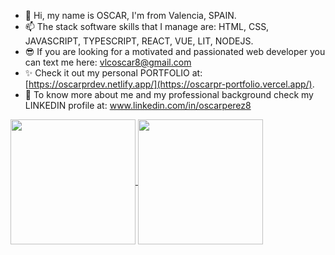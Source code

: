 - 👋 Hi, my name is OSCAR, I'm from Valencia, SPAIN.
- 📫 The stack software skills that I manage are: HTML, CSS, JAVASCRIPT, TYPESCRIPT, REACT, VUE, LIT, NODEJS.
- 😎 If you are looking for a motivated and passionated web developer you can text me here: vlcoscar8@gmail.com
- ✨ Check it out my personal PORTFOLIO at: [https://oscarprdev.netlify.app/](https://oscarpr-portfolio.vercel.app/). 
- 👀 To know more about me and my professional background check my LINKEDIN profile at: www.linkedin.com/in/oscarperez8




<a href="https://github.com/oscarprdev">
  <img height=200 align="center" src="https://github-readme-stats.vercel.app/api?username=oscarprdev&show_icons=true&theme=radical" />
</a>

<a href="https://github.com/oscarprdev">
  <img height=200 align="center" src="https://github-readme-stats.vercel.app/api/top-langs/?username=oscarprdev&layout=compact&theme=radical" />
</a>


<!---
vlcoscar8/vlcoscar8 is a ✨ special ✨ repository because its `README.md` (this file) appears on your GitHub profile.
You can click the Preview link to take a look at your changes.
--->
